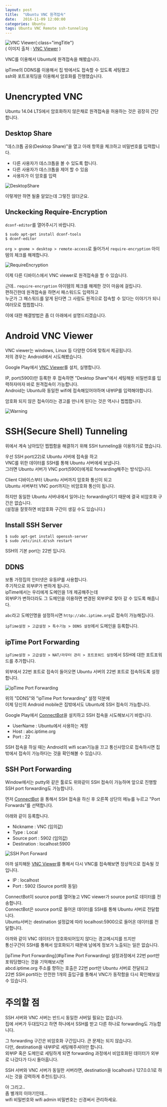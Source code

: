 ```yaml
---
layout: post
title:  "Ubuntu VNC 원격접속"
date:   2016-11-09 12:00:00
categories: Ubuntu
tags: Ubuntu VNC Remote ssh-tunneling
---
```


![VNC Viewer](https://lh6.ggpht.com/RcRUeZKNRYaCfoNGMe8Ic8OORBN-_pXgNyNtvNfSQ-5DFl-7CTuTYC2m96BbbV5IQU0=w300){:class="imgTitle"}  
( 이미지 출처 : [VNC Viewer](https://play.google.com/store/apps/details?id=com.realvnc.viewer.android) )  

VNC를 이용해서 Ubuntu에 원격접속을 해봤습니다.  

ipTime의 DDNS를 이용해서 집 밖에서도 접속할 수 있도록 세팅했고  
ssh와 포트포워딩을 이용해서 암호화를 진행했습니다.  

<!--more-->

# Unencrypted VNC

Ubuntu 14.04 LTS에서 암호화하지 않은채로 원격접속을 허용하는 것은 굉장히 간단합니다.  

## Desktop Share

"데스크톱 공유(Desktop Share)"을 열고 아래 항목을 체크하고 비밀번호를 입력합니다.  
  - 다른 사용자가 데스크톱을 볼 수 있도록 합니다.
  - 다른 사용자가 데스크톱을 제어 할 수 있음
  - 사용자가 이 암호를 입력

![DesktopShare](https://lh3.googleusercontent.com/35Sap6rnEEISQsBv5t-kukIEDYvCe-CwcUBh3Bc4QVw0MnWidtFRFPwkQhW5mZ-y_7nAgyBpmz6TPzVLTPucfD7TO80XOvES8UaRBUUKcmJAHSokFFA6SzO-_0QGZho_7MCFGseUOSNax-cfCQt5gK28aAGNHgzRlu1Qwp9YlhC6WaMydocI_OE2dFqrZdVKKxQm-yemlpdJmYBr4KmXG4Y37REMbVGqy_ck0F2f0FTU3qmBK2w0NNug-_031XfPwEGFuBTWrwlb7vC_YrCmCcAv2_mEwunPnzhGMnXxA1onaBTxZ7iHA14zTWL3qzuSszwaUqVe_N6LDoL4QbpM8pwBIfQUGNFd-XsTwhuIo9BrbWdnadIoOQLPnFKkS0ar_gzGpNW-6sBQYo9SRjzJdj5mr4FKoPp6NXqhSaCZIA8oJQMEwKccltFvG-sYshMZTDfrRjoteejcJ2qMhapUGf_LzV7wsC_nOrQEYICZ3nwvjBNKmdi3YFNaCXORMjhSBE8OoHmM5ohx_iDRmV6C9pyb97cp_fqRLBLpIQXweZ6Bofyt3AWNtdfPLHUDYTROITQzaVKgAU9a4YeO4v9q74KzQW_BSxCJXEK6CRs0GJM1vHpi=w440-h443-no)  

이렇게만 하면 될줄 알았는데 그렇진 않더군요.  

## Unckecking Require-Encryption 

```dconf-editor```를 열어주시기 바랍니다.  

~~~
$ sudo apt-get install dconf-tools
$ dconf-editor
~~~

```org > gnome > desktop > remote-access```로 들어가서 ```require-encryption``` 아이템의 체크를 해제합니다.  

![RequireEncryption](https://lh3.googleusercontent.com/PVk4wRbB8OAgb6OouP8mULi8tTXIiltULEFRwR4EyTlvyjJXnB5h7TcKBoiQzwlic7ExWLD7bSD3dDzlXlXQf_d3werVUoywa8TEZikHc1xzBUYCx4rojE7p9qyj02YYUGLW4lHI0tneaDeAncSfGLALhiEBBrsFXtOSyrzm75yXRYZfaK56ADLCUPVFbPZd3yluIwWX4fV1mbz0RKRnxYl6rGjyr0gKEzvmMq2k72f1zza74nulmKvevbdC38wvXLYr3ppyEWPGXF6iHiZ9NOoUm9qEoj7iOjBV5Ed_0280SdEBXIPk6c5t0n2kj4FTY1uqlgP1U6p0gVFX6t8ReVwG3nf3CXsxeSBADZ7AaJ1Jo2TDomu5DBIj3sKdnp05KQTJbKDVqo08E8Gap0jvgoK4tzeRIEXXxyFu4eTzS8KdC5g-bG2NmgOlyuAeBpMDR-U-kT1CbA30-E5N4yv7igOWkPFEgj97phCVtAx9eNLFgT5Bcw9KaV3tDeNLXwyZFqNrxpWNYt85B1P4raDAtOAQyFjcby8yVfQHIE0UTzKo8VKmlgColtsch5Ihh2lI_56ihX9iGW4TuBMDlE90J7-7lYSz8CSl6cJ2RC-Jn6cUSVby=w800-h628-no)  

이제 다른 디바이스에서 VNC viewer로 원격접속을 할 수 있습니다.  

근데.. ```require-encryption``` 아이템의 체크를 해제한 것이 마음에 걸립니다.  
편하긴한데 원격접속을 하면서 패스워드도 입력하고  
누군가 그 패스워드를 알게 된다면 그 사람도 원격으로 접속할 수 있다는 이야기가 되니 여러모로 찝찝합니다.  

이에 대한 해결방법은 좀 더 아래에서 설명드리겠습니다.  

# Android VNC Viewer

VNC viewer는 windows, Linux 등 다양한 OS에 맞춰서 제공됩니다.  
저의 경우는 Android에서 시도해봤습니다.  

Google Play에서 [VNC Viewer](https://play.google.com/store/apps/details?id=com.realvnc.viewer.android)를 설치, 실행합니다.  

IP, port(5900)만 등록한 후 접속하면 "Desktop Share"에서 세팅해둔 비밀번호를 입력하자마자 바로 원격접속이 가능합니다.  
Android는 Ubuntu와 동일한 wifi에 접속해있어야하며 내부IP를 입력해야합니다.  

암호화 되지 않은 접속이라는 경고를 만나게 된다는 것은 역시나 찝찝합니다.  

![Warning](https://lh3.googleusercontent.com/XKJ5AmnInMH6jtwyFGysIWEQNpCtPo3xYcXxDN2cyzJVTo9ZJYluKWFOVHsdsQB1vf9x_I5fdWiki-C7gGRdwmL7Ndl_QQVduQvWEScF3CvubczzqJ3PfWw_TxpYMgajJja4HjgEmNPM6Cf9ox1ZMgVfRAiEFMHVF3eqMX1JNmgXao9Fp2QCVBxTf41yJKvNsVV-3_ZpCVbvw62mpa81w6FZD8zgaWL8um7ukcUExR9MxRmVwYkf_xgxVVOYzWblWn-mFBJd9r4Q8hmO0BOpZjTLaWm9YpCmlNYbtr9hZIosI3I1LBvpu5kt0EQkyyVLNg3jxC39Xh0ZXfLiTUhYyafv_NNqhZObHq5pOXIK2Jsru-GqV7qy-IWhpUR4ZQ6yZMEpK4EYMORJvh0dy8fivK-sic40A4252keRICD4icnUDN4EB17EiYmKcrgZQCFCgqVpRX83Xe6o4IaEkGymIPu-ROaHeGtMt68snrjEMoKtk_K1YGSSDdggVSHkqImw3gsiAuBVmawOMVv_jE4fybCTaBnDnGsp6sZUwS1p2NFkJS-7sDp5nYnqsQnZfm27x_yxFqz0MIzYEWiBqqcUQZQ4-t3ZbGpEVOWhworwTkjLZfCi=w379-h673-no)

# SSH(Secure Shell) Tunneling

위에서 계속 남아있던 찝찝함을 해결하기 위해 SSH tunneling을 이용하기로 했습니다.  

우선 SSH port(22)로 Ubuntu 서버에 접속을 하고  
VNC를 위한 데이터를 SSH를 통해 Ubuntu 서버에세 보냅니다.  
그러면 Ubuntu 서버가 VNC port(5900)에게로 forwarding해주는 방식입니다.  

Client 디바이스부터 Ubuntu 서버까지 암호화 통신이 되고  
Ubuntu 서버부터 VNC port까지는 비암호화 통신이 됩니다.  

하지만 동일한 Ubuntu 서버내에서 일어나는 forwarding이기 때문에 결국 비암호화 구간은 없습니다.  
(설정을 잘못하면 비암호화 구간이 생길 수도 있습니다.)  

## Install SSH Server

~~~
$ sudo apt-get install openssh-server
$ sudo /etc/init.d/ssh restart
~~~

SSH의 기본 port는 22번 입니다.  

## DDNS

보통 가정집의 인터넷은 유동IP를 사용합니다.  
주기적으로 외부IP가 변하게 됩니다.  
ipTime에서는 우리에게 도메인을 1개 제공해주는데  
외부IP가 변하더라도 그 도메인을 이용하면 변경된 외부IP로 찾아 갈 수 있도록 해줍니다.  

```abc```라고 도메인명을 설정하시면 ```http://abc.iptime.org```로 접속이 가능해집니다.  

```ipTime설정 > 고급설정 > 특수기능 > DDNS 설정```에서 도메인을 등록합니다.  

## ipTime Port Forwarding

```ipTime설정 > 고급설정 > NAT/라우터 관리 > 포트포워드 설정```에서 SSH에 대한 포트포워드를 추가합니다.  

외부에서 22번 포트로 접속이 들어오면 Ubuntu 서버의 22번 포트로 접속하도록 설정합니다.  

![ipTime Port Forwarding](https://lh3.googleusercontent.com/-qFy4yzzhQOHLWaGl0kWOQbLo87HViOe4RBy3DX93_HpcRAcXxfy8gnwcpLgxn9M_gAk1XOEgrg22bLcS-XcR_NlanbiuCXJf3Nklhxpih3GDrkzpHywWQKZTaSW5ZOaohRDPtV2JTxuIFz77vbr5Ao_cThWNwigbiHW1vpehnjx7iValW0t5--D6-jcV8ucB0UHDSIs4-JH_gSKq6vRn6n47RP9XhFUTnlSkMRrz1Igyn_3ZHRlwhxAq1RoJQ13NUJu4kXIdVeM6zUNWwpPAMdaLzsC0Iad2GgdtQI76htC4y9sV_iX8kEHVwcyVmBI3LR82mYKypHt4VB6GEl0144gtfGKRwLW_saLnLS4yZQwRgLFweDfd-JeEI5GnlajiKaRaWVPDL1nxNxQh0_C4E7alHrZX36QSkLBTtnM7nuDIQ3lKbrsBuLxFCrrEdcBYhRB5WVNJ9f7GEJsu3yze0hhEQVF3Bh_mE0saH3Mt9_B8H_u1Zt6z40YU4zlXEYUsPaWc05CBP3B1NYnxJx5zvhmIWyCOwLdOLs1CNxWBTS42lYxwL-kh9tJdbDz-jliaKSFl3t0rWbH2yCo-KugDkVXRDox1wdm9M1ln-mBXCuQKRbo=w877-h405-no)

위의 "DDNS"와 "ipTime Port forwarding" 설정 덕분에  
이제 당신의 Android mobile은 집밖에서도 Ubuntu에 SSH 접속이 가능합니다.  

Google Play에서 [ConnectBot](https://play.google.com/store/apps/details?id=org.connectbot)을 설치하고 SSH 접속을 시도해보시기 바랍니다.  

  - UserName : Ubuntu에서 사용하는 계정  
  - Host : abc.iptime.org  
  - Port : 22  

SSH 접속을 하실 때는 Android의 wifi scan기능을 끄고 통신사망으로 접속하시면 집밖에서 접속이 가능하다는 것을 확인해볼 수 있습니다.  

## SSH Port Forwarding

Window에서는 putty와 같은 툴로도 위와같이 SSH 접속이 가능하며 앞으로 진행할 SSH port forwarding도 가능합니다.  

먼저 [ConnectBot](https://play.google.com/store/apps/details?id=org.connectbot) 을 통해서 SSH 접속을 하신 후 오른쪽 상단의 메뉴를 누르고 "Port Forwards"를 선택합니다.  

아래와 같이 등록합니다.  

  - Nickname : VNC (임의값)  
  - Type : Local  
  - Source port : 5902 (임의값)  
  - Destination : localhost:5900  

![SSH Port Forward](https://lh3.googleusercontent.com/9QsFHd7x3VqeU2EORq9KBm3DDWJxwB4jin68UxE4_6h4boxe2HokC1-FsB2sIT_T7a2LfT3qPeZ8vgmAwylkf6MxZqFcQDstKlcIhjtynmdEGlfwMgckHtv6KpxWoNLK15WZLer7STH2cKttHk-eSgWtU-Y-CZmOTqVnhedLdb-KsiSKaNlLrYe0ydB_vM5Qdzrvj-iqHGX7i0I3HuDz5jHl_kS4pth6NnwjkA5ymEdR4vzRpE4TIrLo3hX1l3A-WV2nqy2mSNNBSwz8cCZfGcKl9QsFxP37r71e9yVBsoQ2P92l1R5Zw_XNN17bZQ1lt_1ngIN6eHwCwKgkM50BmXHWa5r06N_QwqxJXWeGaS8u28PlASCaq4_Jpr2SZesSL4RhuMMcmLqjW055nAZWSBRiIerGRAuoogxxRxzFMbPnEgZBLebIdIwplGxyPAAIdspfr64un5jgopLxmzSH6g3XwGut2iy4v9PH6LsJS45nmxUvuT4Ys2RCIsOBejmPgyvGf8Oh2nJPry9FAvt31-FzU82watb2Dqw9EQb0o56ysnxr2JKMZ4nYUkFC-WuqHGnoBxD3pGU_5NxpILECn5QH2XuNSFfehErQuqeiDTjie8B1=w379-h673-no)

아까 설치해둔 [VNC Viewer](https://play.google.com/store/apps/details?id=com.realvnc.viewer.android)를 통해서 다시 VNC를 접속해보면 정상적으로 접속될 것입니다.  

  - IP : localhost  
  - Port : 5902 (Source port와 동일)  


ConnectBot이 source port를 열어놓고 VNC viewer가 source port로 데이터를 전송합니다.  
ConnectBot은 source port로 들어온 데이터를 SSH를 통해 Ubuntu 서버로 전달합니다.  
Ubuntu서버는 destination 설정값에 따라 localhost:5900으로 들어온 데이터를 전달합니다.  

아까와 같이 VNC 데이터가 암호화되어있지 않다는 경고메시지를 뜨지만  
통신구간이 SSH를 통해서 암호화되기 때문에 남에게 정보가 노출되는 일은 없습니다.  

[ipTime Port Forwarding](#ipTime Port Forwarding) 설정과정에서 22번 port만 포워딩했다는 것을 기억해보시면  
abcd.iptime.org 주소를 향하는 호출은 22번 port만 Ubuntu 서버로 전달되고  
22번 SSH port라는 안전한 1개의 출입구를 통해서 VNC가 동작함을 다시 확인해보실 수 있습니다.  


# 주의할 점

SSH 서버와 VNC 서버는 반드시 동일한 서버일 필요는 없습니다.  
집에 서버가 두대있다고 하면 하나에서 SSH를 받고 다른 하나로 forwarding도 가능합니다.  

그 forwarding 구간은 비암호화 구간입니다. 큰 문제는 되지 않습니다.  
다만, destination을 내부IP로 세팅해주셔야만 합니다.  
외부IP 혹은 도메인로 세팅하게 되면 forwarding 과정에서 비암호화된 데이터가 외부로 나갔다가 다시 돌아옵니다.  

SSH 서버와 VNC 서버가 동일한 서버라면, destination을 localhost나 127.0.0.1로 하시는 것을 강력하게 추천드립니다.  

아 그리고..  
좀 별개의 이야기인데...  
wifi 비밀번호와 wifi admin 비밀번호는 신경써서 관리하세요.  

